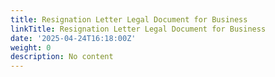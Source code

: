 ```yaml
---
title: Resignation Letter Legal Document for Business
linkTitle: Resignation Letter Legal Document for Business
date: '2025-04-24T16:18:00Z'
weight: 0
description: No content
---
```



